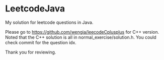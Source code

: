 # LeetcodeJava

My solution for leetcode questions in Java.

Please go to https://github.com/wengia/leecodeCplusplus for C++ version. Noted that the C++ solution is all in normal_exercise/solution.h. You could check commit for the question idx.

Thank you for reviewing.
